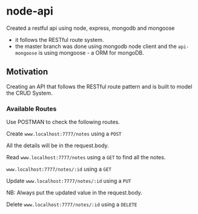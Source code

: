 # node-api

Created a restful api using node, express, mongodb and mongoose

- it follows the RESTful route system.
- the master branch was done using mongodb node client and the `api-mongoose` is using mongoose - a ORM for mongoDB.

## Motivation

Creating an API that follows the RESTful route pattern and is built to model the CRUD System.

### Available Routes

Use POSTMAN to check the following routes.

Create
`www.localhost:7777/notes` using a `POST`

All the details will be in the request.body.

Read
`www.localhost:7777/notes` using a `GET` to find all the notes.

`www.localhost:7777/notes/:id` using a `GET`

Update
`www.localhost:7777/notes/:id` using a `PUT`

NB: Always put the updated value in the request.body.

Delete
`www.localhost:7777/notes/:id` using a `DELETE`